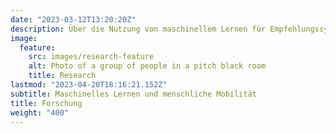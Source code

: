 ```yaml
---
date: "2023-03-12T13:20:20Z"
description: Über die Nutzung von maschinellem Lernen für Empfehlungssysteme für Filme und die Modellierung menschlicher Mobilität mit empirische Validierung
image:
  feature:
    src: images/research-feature
    alt: Photo of a group of people in a pitch black room
    title: Research
lastmod: "2023-04-20T18:16:21.152Z"
subtitle: Maschinelles Lernen und menschliche Mobilität
title: Forschung
weight: "400"
---
```


